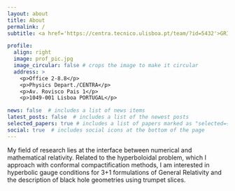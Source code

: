 ```yaml
---
layout: about
title: About
permalink: /
subtitle: <a href='https://centra.tecnico.ulisboa.pt/team/?id=5432'>GRIT, CENTRA, IST, University of Lisbon</a>

profile:
  align: right
  image: prof_pic.jpg
  image_circular: false # crops the image to make it circular
  address: >
    <p>Office 2-8.8</p>
    <p>Physics Depart./CENTRA</p>
    <p>Av. Rovisco Pais 1</p>
    <p>1049-001 Lisboa PORTUGAL</p>

news: false  # includes a list of news items
latest_posts: false  # includes a list of the newest posts
selected_papers: true # includes a list of papers marked as "selected={true}"
social: true  # includes social icons at the bottom of the page
---
```


My field of research lies at the interface between numerical and mathematical relativity. Related to the hyperboloidal problem, which I approach with conformal compactification methods, I am interested in hyperbolic gauge conditions for 3+1 formulations of General Relativity and the description of black hole geometries using trumpet slices.
